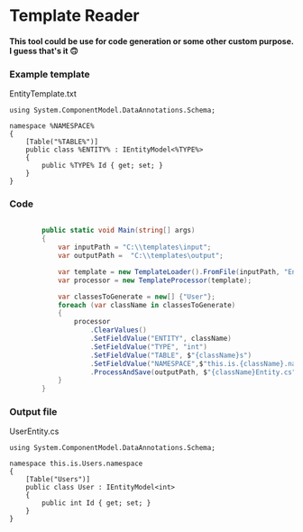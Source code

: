 # Template Reader
#### This tool could be use for code generation or some other custom purpose. I guess that's it 🙃

### Example template 
EntityTemplate.txt
```  
using System.ComponentModel.DataAnnotations.Schema;

namespace %NAMESPACE%
{
    [Table("%TABLE%")]
    public class %ENTITY% : IEntityModel<%TYPE%>
    {
        public %TYPE% Id { get; set; }
    }
}
```

### Code 

``` C#

        public static void Main(string[] args)
        {
            var inputPath = "C:\\templates\input";
            var outputPath =  "C:\\templates\output";

            var template = new TemplateLoader().FromFile(inputPath, "EntityTemplate.txt", "%");
            var processor = new TemplateProcessor(template);

            var classesToGenerate = new[] {"User"};
            foreach (var className in classesToGenerate)
            {
                processor
                    .ClearValues()
                    .SetFieldValue("ENTITY", className)
                    .SetFieldValue("TYPE", "int")
                    .SetFieldValue("TABLE", $"{className}s")
                    .SetFieldValue("NAMESPACE",$"this.is.{className}.namespace")
                    .ProcessAndSave(outputPath, $"{className}Entity.cs");
            }
        }

```

### Output file
UserEntity.cs
```
using System.ComponentModel.DataAnnotations.Schema;

namespace this.is.Users.namespace
{
    [Table("Users")]
    public class User : IEntityModel<int>
    {
        public int Id { get; set; }
    }
}
```
